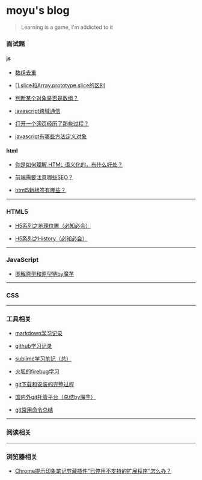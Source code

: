# moyu's blog

> Learning is a game, I'm addicted to it

### 面试题

#### js

- [数组去重](http://www.cnblogs.com/moyuling/p/9021340.html)

- [[].slice和Array.prototype.slice的区别](http://www.cnblogs.com/moyuling/p/9019292.html)

- [判断某个对象是否是数组？](http://www.cnblogs.com/moyuling/p/9019163.html)

- [javascript跨域通信](http://www.cnblogs.com/moyuling/p/9030059.html)

- [打开一个网页经历了那些过程？](http://web.jobbole.com/94150/)

- [javascript有哪些方法定义对象](http://www.cnblogs.com/moyuling/p/9030148.html)

#### html

- [你是如何理解 HTML 语义化的，有什么好处？](http://www.cnblogs.com/moyuling/p/9030000.html)

- [前端需要注意哪些SEO？](前端需要注意哪些SEO)

- [html5新标签有哪些？](http://www.cnblogs.com/moyuling/p/9030014.html)



---


### HTML5

- [H5系列之地理位置（必知必会）](http://www.cnblogs.com/moyuling/p/8965192.html)

- [H5系列之History（必知必会）](http://www.cnblogs.com/moyuling/p/8970760.html)

--- 

### JavaScript

- [图解原型和原型链by魔芋](subMenu/prototype.md)

---

### CSS

---



### 工具相关

- [markdown学习记录](subMenu/markdown.md)

- [github学习记录](subMenu/github.md)

- [sublime学习笔记（总）](subMenu/sublime.md)

- [火狐的firebug学习](subMenu/firebug.md)

- [git下载和安装的完整过程](http://www.cnblogs.com/moyuling/p/9004442.html)

- [国内外git托管平台（总结by魔芋）](http://www.cnblogs.com/moyuling/p/9004765.html)

- [git常用命令总结](http://www.cnblogs.com/moyuling/p/9005966.html)

---

### 阅读相关

---

### 浏览器相关

- [Chrome提示印象笔记剪藏插件"已停用不支持的扩展程序"怎么办？](http://www.cnblogs.com/moyuling/p/8965736.html)


